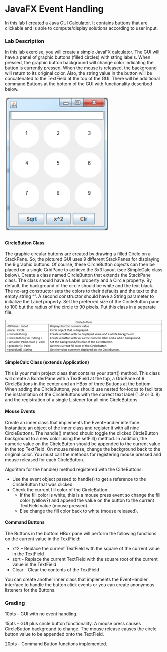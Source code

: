 ﻿# JavaFX Event Handling
In this lab I created a Java GUI Calculator. It contains buttons that are clickable and is able to compute/display solutions according to user input.

### Lab Description

In this lab exercise, you will create a simple JavaFX calculator. The GUI will have a panel of graphic buttons (filled circles) with string labels. When pressed, the graphic button background will change color indicating the button is currently pressed. When the mouse is released, the background will return to its original color. Also, the string value in the button will be concatenated to the TextField at the top of the GUI. There will be additional command Buttons at the bottom of the GUI with functionality described below.

![Calculator App Layout](https://github.com/NCATCS/images/blob/master/Figure10-01.png)

#### CircleButton Class

The graphic circular buttons are created by drawing a filled Circle on a StackPane. So, the pictured GUI uses 9 different StackPanes for displaying the 9 graphic buttons. Of course, these CircleButton objects can then be placed on a single GridPane to achieve the 3x3 layout (see SimpleCalc class below). Create a class named CircleButton that extends the StackPane class. The class should have a Label property and a Circle property. By default, the background of the circle should be white and the text black. The no-arg constructor sets the colors to their defaults and the text to the empty string “”. A second constructor should have a String parameter to initialize the Label property. Set the preferred size of the CircleButton pane to 100 but the radius of the circle to 90 pixels. Put this class in a separate file.

![CircleButton UML Diagram](https://github.com/NCATCS/images/blob/master/Figure10-02.png)

#### SimpleCalc Class (extends Application)

This is your main project class that contains your start() method. This class will create a BorderPane with a TextField at the top, a GridPane of 9 CircleButtons in the center and an HBox of three Buttons at the bottom. When adding the CircleButtons, you should use nested for-loops to facilitate the instantiation of the CircleButtons with the correct text label (1..9 or 0..8) and the registration of a single Listener for all nine CircleButtons.

#### Mouse Events

Create an inner class that implements the EventHandler<MouseEvent> interface. Instantiate an object of the inner class and register it with all nine CircleButtons. The handle() method should toggle the clicked CircleButton background to a new color using the setFill() method. In addition, the numeric value on the CircleButton should be appended to the current value in the top TextField. On mouse release, change the background back to the original color. You must call the methods for registering mouse pressed and mouse released for each CircleButton.

Algorithm for the handle() method registered with the CirleButtons:
- Use the event object passed to handle() to get a reference to the CircleButton that was clicked.
- Check the current fill color of the CircleButton
  - If the fill color is white, this is a mouse press event so change the fill color (yellow?) and append the value on the button to the current TextField value (mouse pressed).
  - Else change the fill color back to white (mouse released).
  
#### Command Buttons

The Buttons in the bottom HBox pane will perform the following functions on the current value in the TextField:
- x^2 – Replace the current TextField with the square of the current value in the TextField
- sqrt - Replace the current TextField with the square root of the current value in the TextField
- Clear - Clear the contents of the TextField

You can create another inner class that implements the EventHandler interface to handle the button click events or you can create anonymous listeners for the Buttons.

### Grading

10pts – GUI with no event handling.

15pts – GUI plus circle button functionality. A mouse press causes CircleButton background to change. The mouse release causes the circle button value to be appended onto the TextField.

20pts – Command Button functions implemented.
